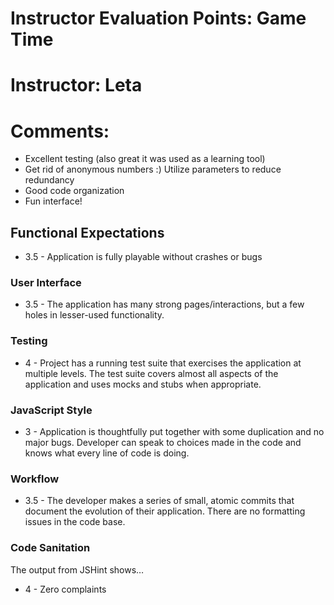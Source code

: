 # Instructor Evaluation Points: Game Time
# Instructor: Leta
# Comments:
  * Excellent testing (also great it was used as a learning tool)
  * Get rid of anonymous numbers :) Utilize parameters to reduce redundancy
  * Good code organization
  * Fun interface!

## Functional Expectations

* 3.5 - Application is fully playable without crashes or bugs

### User Interface

* 3.5 - The application has many strong pages/interactions, but a few holes in lesser-used functionality.

### Testing

* 4 - Project has a running test suite that exercises the application at multiple levels. The test suite covers almost all aspects of the application and uses mocks and stubs when appropriate.

### JavaScript Style

* 3 - Application is thoughtfully put together with some duplication and no major bugs. Developer can speak to choices made in the code and knows what every line of code is doing.

### Workflow

* 3.5 - The developer makes a series of small, atomic commits that document the evolution of their application. There are no formatting issues in the code base.

### Code Sanitation

The output from JSHint shows…

* 4 - Zero complaints
